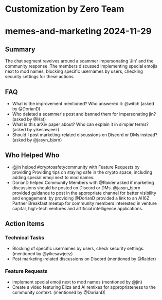 # Customization by Zero Team

# memes-and-marketing 2024-11-29

## Summary
The chat segment revolves around a scammer impersonating 'Jin' and the community response. The members discussed implementing special emojis next to mod names, blocking specific usernames by users, checking security settings for these actions.

## FAQ
- What is the improvement mentioned? Who answered it: @witch (asked by @DorianD)
- Who deleted a scammer's post and banned them for impersonating jin? (asked by @Hat)
- What is this arXiv paper about? Who can explain it in simpler terms? (asked by yikesawjeez)
- Should I post marketing-related discussions on Discord or DMs instead? (asked by @jasyn_bjorn)

## Who Helped Who
- @jin helped #cryptosafetycommunity with Feature Requests by providing Providing tips on staying safe in the crypto space, including adding special emoji next to mod names.
- DorianD helped Community Members with @Raider asked if marketing discussions should be posted on Discord or DMs. @jasyn_bjorn provided guidance to post in the appropriate channel for better visibility and engagement. by providing @DorianD provided a link to an AI16Z Partner Breakfast meetup for community members interested in venture capital, high-tech ventures and artificial intelligence applications.

## Action Items

### Technical Tasks
- Blocking of specific usernames by users, check security settings. (mentioned by @yikesawjeez)
- Post marketing-related discussions on Discord (mentioned by @Raider)

### Feature Requests
- Implement special emoji next to mod names (mentioned by @jin)
- Create a video featuring Eliza and AI remixes for appropriateness to the community context. (mentioned by @DorianD)
